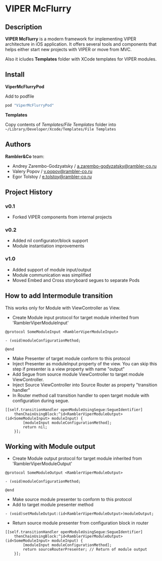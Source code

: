 # VIPER McFlurry

## Description

**VIPER McFlurry** is a modern framework for implementing VIPER architecture in iOS application. It offers several tools and components that helps either start new projects with VIPER or move from MVC.

Also it icludes **Templates** folder with XCode templates for VIPER modules.

## Install

**ViperMcFlurryPod**

Add to podfile

```ruby
pod "ViperMcFlurryPod"
```

**Templates**

Copy contents of *Templates/File Templates* folder into `~/Library/Developer/Xcode/Templates/File Templates`


## Authors

**Rambler&Co** team:

- Andrey Zarembo-Godzyatsky / a.zarembo-godyzatsky@rambler-co.ru
- Valery Popov / v.popov@rambler-co.ru
- Egor Tolstoy / e.tolstoy@rambler-co.ru

## Project History

### v0.1

- Forked VIPER components from internal projects

### v0.2 
- Added nil configurator/block support
- Module instantiation improvements

### v1.0 

- Added support of module input/output
- Module communication was simplified
- Moved Embed and Cross storyboard segues to separate Pods


## How to add Intermodule transition ##

This works only for Module with ViewController as View.

- Create Module input protocol for target module inherited from 'RamblerViperModuleInput'

```
@protocol SomeModuleInput <RamblerViperModuleInput>

- (void)moduleConfigurationMethod;
		
@end
```    

- Make Presenter of target module conform to this protocol
- Inject Presenter as moduleInput property of the view. You can skip this step if presenter is a view property with name "output"
- Add Segue from source module ViewController to target module ViewController. 
- Inject Source ViewController into Source Router as property "transition handler"
- In Router method call transition handler to open target module with configuration during segue.

```
[[self.transitionHandler openModuleUsingSegue:SegueIdentifier]
	thenChainUsingBlock:^id<RamblerViperModuleOutput>(id<SomeModuleInput> moduleInput) {
		[moduleInput moduleConfigurationMethod];
		return nil;
	}];

```

## Working with Module output ##

- Create Module output protocol for target module inherited from 'RamblerViperModuleOutput'

```
@protocol SomeModuleOutput <RamblerViperModuleOutput>

- (void)moduleConfigurationMethod;
		
@end
```    
- Make source module presenter to conform to this protocol
- Add to target module presenter method 

```
- (void)setModuleOutput:(id<RamblerViperModuleOutput>)moduleOutput;
```

- Return source module presenter from configuration block in router

```
[[self.transitionHandler openModuleUsingSegue:SegueIdentifier]
	thenChainUsingBlock:^id<RamblerViperModuleOutput>(id<SomeModuleInput> moduleInput) {
		[moduleInput moduleConfigurationMethod];
		return sourceRouterPresenter; // Return of module output
	}];

```